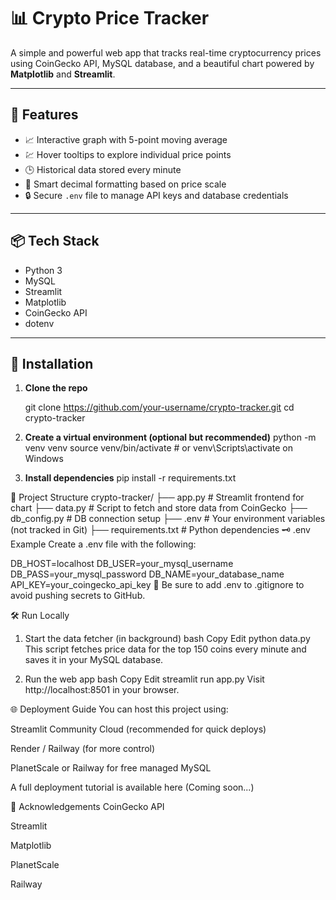 # 📊 Crypto Price Tracker

A simple and powerful web app that tracks real-time cryptocurrency prices using CoinGecko API, MySQL database, and a beautiful chart powered by **Matplotlib** and **Streamlit**.

---

## 🚀 Features

- 📈 Interactive graph with 5-point moving average
- 💹 Hover tooltips to explore individual price points
- 🕒 Historical data stored every minute
- 🧠 Smart decimal formatting based on price scale
- 🔒 Secure `.env` file to manage API keys and database credentials

---

## 📦 Tech Stack

- Python 3
- MySQL
- Streamlit
- Matplotlib
- CoinGecko API
- dotenv

---

## 🔧 Installation

1. **Clone the repo**

   git clone https://github.com/your-username/crypto-tracker.git
   cd crypto-tracker

2. **Create a virtual environment (optional but recommended)**
    python -m venv venv
    source venv/bin/activate  # or venv\Scripts\activate on Windows

3. **Install dependencies**
    pip install -r requirements.txt


📁 Project Structure
crypto-tracker/
├── app.py           # Streamlit frontend for chart
├── data.py          # Script to fetch and store data from CoinGecko
├── db_config.py     # DB connection setup
├── .env             # Your environment variables (not tracked in Git)
├── requirements.txt # Python dependencies
🗝️ .env Example
Create a .env file with the following:

DB_HOST=localhost
DB_USER=your_mysql_username
DB_PASS=your_mysql_password
DB_NAME=your_database_name
API_KEY=your_coingecko_api_key
🔐 Be sure to add .env to .gitignore to avoid pushing secrets to GitHub.

🛠️ Run Locally
1. Start the data fetcher (in background)
bash
Copy
Edit
python data.py
This script fetches price data for the top 150 coins every minute and saves it in your MySQL database.

2. Run the web app
bash
Copy
Edit
streamlit run app.py
Visit http://localhost:8501 in your browser.

🌐 Deployment Guide
You can host this project using:

Streamlit Community Cloud (recommended for quick deploys)

Render / Railway (for more control)

PlanetScale or Railway for free managed MySQL

A full deployment tutorial is available here (Coming soon...)

🙌 Acknowledgements
CoinGecko API

Streamlit

Matplotlib

PlanetScale

Railway

